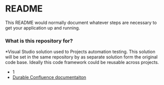 # README #

This README would normally document whatever steps are necessary to get your application up and running.

### What is this repository for? ###

*Visual Studio solution used to Projects automation testing. This solution will be set in the same repository by as separate solution form the original code base. Ideally this code framework could be reusable across projects. 

* 1
* [Durable Confluence documentaiton](https://durabledigital.atlassian.net/wiki/spaces/DID/pages/42184663/Automation+Framework+Design)
